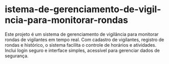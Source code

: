 # istema-de-gerenciamento-de-vigil-ncia-para-monitorar-rondas
Este projeto é um sistema de gerenciamento de vigilância para monitorar rondas de vigilantes em tempo real. Com cadastro de vigilantes, registro de rondas e histórico, o sistema facilita o controle de horários e atividades. Inclui login seguro e interface simples, acessível para gerenciar dados de segurança.

